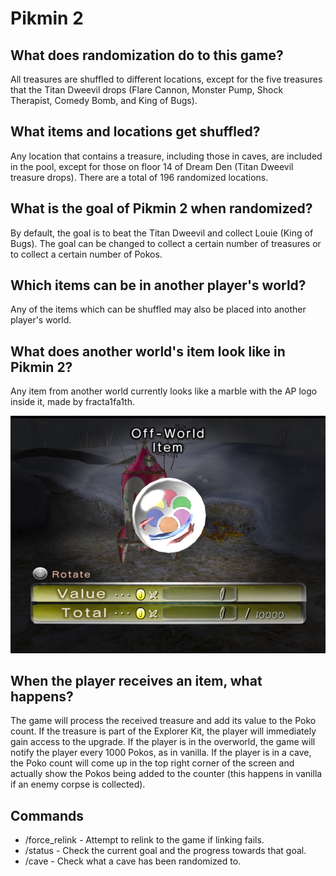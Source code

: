 # Pikmin 2

## What does randomization do to this game?

All treasures are shuffled to different locations, except for the five treasures that the Titan Dweevil drops (Flare Cannon, Monster Pump, Shock Therapist, Comedy Bomb, and King of Bugs).

## What items and locations get shuffled?

Any location that contains a treasure, including those in caves, are included in the pool, except for those on floor 14 of Dream Den (Titan Dweevil treasure drops). There are a total of 196 randomized locations.

## What is the goal of Pikmin 2 when randomized?

By default, the goal is to beat the Titan Dweevil and collect Louie (King of Bugs). The goal can be changed to collect a certain number of treasures or to collect a certain number of Pokos.

## Which items can be in another player's world?

Any of the items which can be shuffled may also be placed into another player's world.

## What does another world's item look like in Pikmin 2?

Any item from another world currently looks like a marble with the AP logo inside it, made by fracta1fa1th.

![AP marble](https://github.com/chpas0/Pikmin2Archipelago/blob/main/docs/image.png "The Off-World Item in game.")

## When the player receives an item, what happens?

The game will process the received treasure and add its value to the Poko count. If the treasure is part of the Explorer Kit, the player will immediately gain access to the upgrade. If the player is in the overworld, the game will notify the player every 1000 Pokos, as in vanilla. If the player is in a cave, the Poko count will come up in the top right corner of the screen and actually show the Pokos being added to the counter (this happens in vanilla if an enemy corpse is collected).

## Commands
- /force_relink - Attempt to relink to the game if linking fails.  
- /status - Check the current goal and the progress towards that goal.  
- /cave <cave> - Check what a cave has been randomized to.

